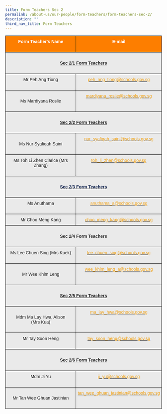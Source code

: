 ```yaml
---
title: Form Teachers Sec 2
permalink: /about-us/our-people/form-teachers/form-teachers-sec-2/
description: ""
third_nav_title: Form Teachers
---
```

<style type="text/css">
.tg  {border-collapse:collapse;border-spacing:0;}
.tg td{border-color:black;border-style:solid;border-width:1px;font-family:Arial, sans-serif;font-size:14px;
  overflow:hidden;padding:10px 5px;word-break:normal;}
.tg th{border-color:black;border-style:solid;border-width:1px;font-family:Arial, sans-serif;font-size:14px;
  font-weight:normal;overflow:hidden;padding:10px 5px;word-break:normal;}
.tg .tg-41i5{background-color:#EAEAEA;color:#F2A00F;text-align:center;vertical-align:top}
.tg .tg-pa0n{background-color:#FD7E00;color:#FFF;font-weight:bold;text-align:center;vertical-align:middle}
.tg .tg-ii8k{background-color:#EAEAEA;color:#222;text-align:center;vertical-align:top}
.tg .tg-i8ej{background-color:#EAEAEA;color:#222;font-weight:bold;text-align:center;text-decoration:underline;vertical-align:top}
.tg .tg-t0cp{background-color:#FD7E00;color:#FFF;font-weight:bold;text-align:center;vertical-align:top}
.tg .tg-xm1m{background-color:#EAEAEA;color:#222;text-align:center;text-decoration:underline;vertical-align:top}
.tg .tg-ku5w{background-color:#EAEAEA;color:#222;text-align:center;vertical-align:middle}
</style>
<table class="tg">
<thead>
  <tr>
    <th class="tg-pa0n" colspan="2"><span style="color:#FFF;background-color:#FD7E00">Form Teacher's Name</span><br><br></th>
    <th class="tg-t0cp"><span style="color:#FFF;background-color:#FD7E00">E-mail</span><br><br></th>
  </tr>
</thead>
<tbody>
  <tr>
    <td class="tg-i8ej" colspan="3"><br><span style="font-weight:bold">Sec 2/1 Form Teachers</span><br><br></td>
  </tr>
  <tr>
    <td class="tg-ii8k" colspan="2"><span style="color:#222;background-color:#EAEAEA"> Mr Peh Ang Tiong</span><br><br></td>
    <td class="tg-41i5"><a href="mailto:peh_ang_tiong@schools.gov.sg"><span style="text-decoration:none;color:#F2A00F">peh_ang_tiong@schools.gov.sg</span></a></td>
  </tr>
  <tr>
    <td class="tg-ku5w" colspan="2"><span style="color:#222;background-color:#EAEAEA"> </span><br><span style="color:#222;background-color:#EAEAEA">Ms Mardiyana Roslie</span><br><br></td>
    <td class="tg-41i5"><a href="mailto:mardiyana_roslie@schools.gov.sg"><span style="text-decoration:none;color:#F2A00F">mardiyana_roslie@schools.gov.sg</span></a><br></td>
  </tr>
  <tr>
    <td class="tg-i8ej" colspan="3"><br><span style="font-weight:bold">Sec 2/2 Form Teachers</span><br><br></td>
  </tr>
  <tr>
    <td class="tg-ku5w" colspan="2"><span style="color:#222;background-color:#EAEAEA"> </span><br><span style="color:#222;background-color:#EAEAEA">Ms Nur Syafiqah Saini</span><br><br></td>
    <td class="tg-41i5"><a href="mailto:nur_syafiqah_saini@schools.gov.sg"><span style="text-decoration:none;color:#F2A00F">nur_syafiqah_saini@schools.gov.sg</span></a><br></td>
  </tr>
  <tr>
    <td class="tg-ii8k" colspan="2"><span style="color:#222;background-color:#EAEAEA">Ms Toh Li Zhen Clarice (Mrs Zhang)</span><br><br></td>
    <td class="tg-41i5"><a href="mailto:toh_li_zhen@schools.gov.sg"><span style="text-decoration:none;color:#F2A00F">toh_li_zhen@schools.gov.sg</span></a><br></td>
  </tr>
  <tr>
    <td class="tg-i8ej" colspan="3"><br><span style="font-weight:700;color:#12244F"> <span style="font-weight:bold">Sec 2/3 Form Teachers</span><br><br></td>
  </tr>
  <tr>
    <td class="tg-ii8k" colspan="2"><span style="color:#222;background-color:#EAEAEA">Ms Anuthama</span><br><br></td>
    <td class="tg-41i5"><a href="mailto:anuthama_a@schools.gov.sg"><span style="text-decoration:none;color:#F2A00F">anuthama_a@schools.gov.sg</span></a><br></td>
  </tr>
  <tr>
    <td class="tg-ii8k" colspan="2"><span style="color:#222;background-color:#EAEAEA">Mr Choo Meng Kang</span>
    <td class="tg-41i5"><a href="mailto:choo_meng_kang@schools.gov.sg"><span style="text-decoration:none;color:#F2A00F">choo_meng_kang@schools.gov.sg</span></a><br></td>
  </tr>
  <tr>
    <td class="tg-ii8k" colspan="3"><br><span style="font-weight:bold">Sec 2/4 Form Teachers</span><br><br></td>
  </tr>
  <tr>
    <td class="tg-ii8k" colspan="2"><span style="color:#222;background-color:#EAEAEA">Ms Lee Chuen Sing (Mrs Kuek)</span><br><br></td>
    <td class="tg-41i5"><a href="mailto:lee_chuen_sing@schools.gov.sg"><span style="text-decoration:none;color:#F2A00F">lee_chuen_sing@schools.gov.sg</span></a><br></td>
  </tr>
  <tr>
    <td class="tg-ku5w" colspan="2"><span style="color:#222;background-color:#EAEAEA"> </span><br><span style="color:#222;background-color:#EAEAEA">Mr Wee Khim Leng</span><br><br></td>
    <td class="tg-41i5"><a href="mailto:wee_khim_leng_a@schools.gov.sg"><span style="text-decoration:none;color:#F2A00F">wee_khim_leng_a@schools.gov.sg</span></a><br></td>
  </tr>
  <tr>
    <td class="tg-xm1m" colspan="3"><br><span style="font-weight:bold">Sec 2/5 Form Teachers<br><br></span></td>
  </tr>
  <tr>
    <td class="tg-ku5w" colspan="2"><span style="color:#222;background-color:#EAEAEA"> </span><br><span style="color:#222;background-color:#EAEAEA">Mdm Ma Lay Hwa, Alison</span><br><span style="color:#222;background-color:#EAEAEA">(Mrs Kua)</span><br><br></td>
    <td class="tg-41i5"><a href="mailto:ma_lay_hwa@schools.gov.sg"><span style="text-decoration:none;color:#F2A00F">ma_lay_hwa@schools.gov.sg</span></a><br></td>
  </tr>
  <tr>
    <td class="tg-ii8k" colspan="2"><span style="color:#222;background-color:#EAEAEA">Mr Tay Soon Heng</span><br><br></td>
    <td class="tg-41i5"><a href="mailto:tay_soon_heng@schools.gov.sg"><span style="text-decoration:none;color:#F2A00F">tay_soon_heng@schools.gov.sg</span></a><br></td>
  </tr>
  <tr>
    <td class="tg-i8ej" colspan="3"><br><span style="font-weight:bold">Sec 2/6 Form Teachers</span><br><br></td>
  </tr>
  <tr>
    <td class="tg-ii8k" colspan="2"><span style="color:#222;background-color:#EAEAEA">Mdm Ji Yu</span><br><br></td>
    <td class="tg-41i5"><a href="mailto:ji_yu@schools.gov.sg"><span style="text-decoration:none;color:#F2A00F">ji_yu@schools.gov.sg</span></a><br></td>
  </tr>
  <tr>
    <td class="tg-ku5w" colspan="2"><span style="color:#222;background-color:#EAEAEA"> </span><br><span style="color:#222;background-color:#EAEAEA">Mr Tan Wee Ghuan Jastinian</span><br><br></td>
    <td class="tg-41i5"><a href="mailto:tan_wee_ghuan_jastinian@schools.gov.sg"><span style="text-decoration:none;color:#F2A00F">tan_wee_ghuan_jastinian@schools.gov.sg</span></a></td>
  </tr>
</tbody>
</table>